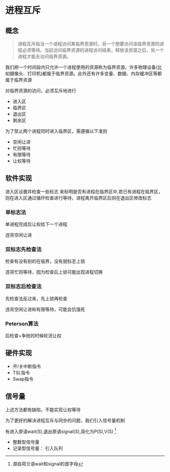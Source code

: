 # 进程互斥

## 概念

> 进程互斥指当一个进程访问某临界资源时，另一个想要访问该临界资源的进程必须等待。当前访问临界资源的进程访问结束，释放该资源之后，另一个进程才能去访问临界资源。


我们把一个时间段内只允许一个进程使用的资源称为临界资源。许多物理设备(比如摄像头、打印机)都属于临界资源。此外还有许多变量、数据、内存缓冲区等都属于临界资源

对临界资源的访问，必须互斥地进行

- 进入区
- 临界区
- 退出区
- 剩余区

为了禁止两个进程同时进入临界区，需遵循以下准则

- 空闲让进
- 忙则等待
- 有限等待
- 让权等待

## 软件实现

进入区设置并检查一些标志 来标明是否有进程在临界区中,若已有进程在临界区，则在进入区通过循环检查进行等待，进程离开临界区后则在退出区修改标志

### 单标志法

单进程完成后让权给下一个进程

违背空闲让进

### 双标志先检查法

检查有没有别的在临界，没有就标志上锁

违背忙则等待，因为检查后上锁可能出现进程切换

### 双标志后检查法

先检查法反过来，先上锁再检查

违背空闲让进和有限等待，可能会饥饿死

### Peterson算法

后检查+争抢的时候轮流让权

## 硬件实现

- 开/关中断指令
- TSL指令
- Swap指令

## 信号量

上述方法都有缺陷，不能实现让权等待

为了更好的解决进程互斥与同步的问题，我们引入信号量机制

有进入原语wait(S),退出原语signal(S),简化为P(S),V(S) [^1]

[^1]: 源自荷兰语wait和signal的首字母

- 整数型信号量
- 记录型信号量： 引入队列
